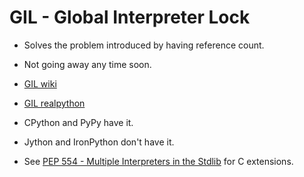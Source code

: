 # GIL - Global Interpreter Lock

* Solves the problem introduced by having reference count.
* Not going away any time soon.

* [GIL wiki](https://wiki.python.org/moin/GlobalInterpreterLock)
* [GIL realpython](https://realpython.com/python-gil/)
* CPython and PyPy have it.
* Jython and IronPython don't have it.
* See [PEP 554 - Multiple Interpreters in the Stdlib](https://www.python.org/dev/peps/pep-0554/) for C extensions.



